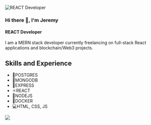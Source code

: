 ![REACT Developer](https://github.com/Darkskittlz/darkmeow-portfolio/blob/master/src/assets/images/headerLogo.png?raw=true)



### Hi there 👋, I'm Jeremy

#### REACT Developer

I am a MERN stack developer currently freelancing on full-stack React applications and blockchain/Web3 projects. 

## Skills and Experience

- 📮POSTGRES
- 🍃MONGODB
- 📨EXPRESS
- ⚛REACT
- 🧭NODEJS
- 🐳DOCKER
- 💻HTML, CSS, JS

![](https://github.com/darkskittlz/snk/raw/output/github-contribution-grid-snake.svg)

